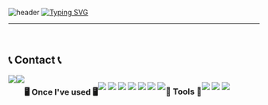 ![header](https://capsule-render.vercel.app/api?type=waving&color=6994CDEE&text=&animation=twinkling&height=80)
[![Typing SVG](https://readme-typing-svg.demolab.com?font=Alkatra&weight=500&size=45&duration=3500&pause=3&color=6994CDEE&center=false&vCenter=false&multiline=true&repeat=true&width=1000&height=100&lines=Welcome+to+jin-woo+GitHub!👋)](https://git.io/typing-svg)
 
<div align="left">

-------
<br>

## 📞 Contact 📞
<div style="display:flex; flex-direction:row;">
    <a href="mailto:wlsdn0l6130@gmail.com">
        <img src="https://img.shields.io/badge/Gmail-EA4335?style=for-the-badge&logo=Gmail&logoColor=white"> 
    </a><a href="https://velog.io/@wlsdn090909">
        <img src="https://img.shields.io/badge/Kim-5FCA8B?style=for-the-badge&logo=velog&logoColor=white"/> 
    </a>

### 🖥️ Once I've used 🖥️

<p>
 <img src="https://img.shields.io/badge/typescript-3178C6?style=for-the-badge&logo=typescript&logoColor=white"/>
 <img src="https://img.shields.io/badge/javascript-F7DF1E?style=for-the-badge&logo=javascript&logoColor=white"/>
 <img src="https://img.shields.io/badge/react-61DAFB?style=for-the-badge&logo=react&logoColor=white"/>
 <img src="https://img.shields.io/badge/reactquery-FF4154?style=for-the-badge&logo=reactquery&logoColor=white"/>
<img src="https://img.shields.io/badge/tailwindcss-06B6D4?style=for-the-badge&logo=tailwindcss&logoColor=white"/>
<img src="https://img.shields.io/badge/pwa-5A0FC8?style=for-the-badge&logo=pwa&logoColor=white"/>
<img src="https://img.shields.io/badge/Redux-764ABC?style=for-the-badge&logo=Redux&logoColor=purple"/>
</p>


### 🌟 Tools 🌟

<p>
<img src="https://img.shields.io/badge/git-F05032?style=for-the-badge&logo=git&logoColor=white"/>
 <img src="https://img.shields.io/badge/github-181717?style=for-the-badge&logo=github&logoColor=white"/> 
 <img src="https://img.shields.io/badge/Firebase-#FFCA28?style=flat-square&logo=Firebase&logoColor=yellow"/>
</p>


<!--
**Kimjinwoo1/Kimjinwoo1** is a ✨ _special_ ✨ repository because its `README.md` (this file) appears on your GitHub profile.

Here are some ideas to get you started:

- 🔭 I’m currently working on ...
- 🌱 I’m currently learning ...
- 👯 I’m looking to collaborate on ...
- 🤔 I’m looking for help with ...
- 💬 Ask me about ...
- 📫 How to reach me: ...
- 😄 Pronouns: ...
- ⚡ Fun fact: ...
-->

